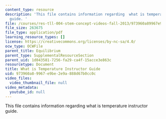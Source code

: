 ```yaml
---
content_type: resource
description: 'This file contains information regarding  what is temperature instructor
  guide. '
file: /courses/res-tll-004-stem-concept-videos-fall-2013/973960a89967e9be2e9a888d67b0cc0c_MITRES_TLL-004F13_TemGuide.pdf
file_size: 263675
file_type: application/pdf
learning_resource_types: []
license: https://creativecommons.org/licenses/by-nc-sa/4.0/
ocw_type: OCWFile
parent_title: Equilibrium
parent_type: SupplementalResourceSection
parent_uid: 1d043581-7256-fa29-ca4f-15acce3e863c
resourcetype: Document
title: What is Temperature Instructor Guide
uid: 973960a8-9967-e9be-2e9a-888d67b0cc0c
video_files:
  video_thumbnail_file: null
video_metadata:
  youtube_id: null
---
```

This file contains information regarding  what is temperature instructor guide. 